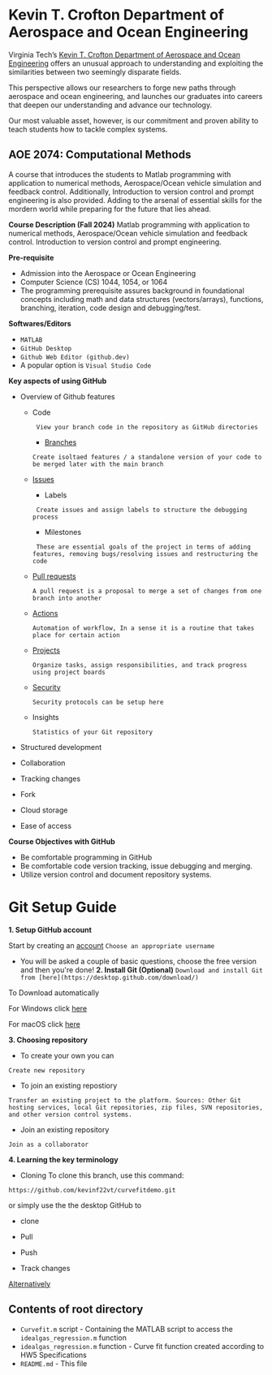 # Kevin T. Crofton Department of Aerospace and Ocean Engineering

Virginia Tech’s [Kevin T. Crofton Department of Aerospace and Ocean Engineering](https://www.aoe.vt.edu/) offers an unusual approach to understanding and exploiting the similarities between two seemingly disparate fields.

This perspective allows our researchers to forge new paths through aerospace and ocean engineering, and launches our graduates into careers that deepen our understanding and advance our technology.

Our most valuable asset, however, is our commitment and proven ability to teach students how to tackle complex systems. 

## AOE 2074: Computational Methods

A course that introduces the students to Matlab programming with application to numerical methods, Aerospace/Ocean vehicle simulation and feedback control.  Additionally, Introduction to version control and prompt engineering is also provided. Adding to the arsenal of essential skills for the mordern world while preparing for the future that lies ahead. 


**Course Description (Fall 2024)**
Matlab programming with application to numerical methods, Aerospace/Ocean vehicle simulation and feedback control.  Introduction to version control and prompt engineering.    

**Pre-requisite**
* Admission into the Aerospace or Ocean Engineering
* Computer Science (CS) 1044, 1054, or 1064
* The programming prerequisite assures background in foundational concepts including math and data structures (vectors/arrays), functions, branching, iteration, code design and debugging/test.


**Softwares/Editors**
* `MATLAB` 
* `GitHub Desktop`
* `Github Web Editor (github.dev)`
* A popular option is `Visual Studio Code`


**Key aspects of using GitHub**

* Overview of Github features

    - Code

        ` View your branch code in the repository as GitHub directories`

        - [Branches](https://docs.github.com/en/pull-requests/collaborating-with-pull-requests/proposing-changes-to-your-work-with-pull-requests/about-branches)

        `Create isoltaed features / a standalone version of your code to be merged later with the main branch`

    - [Issues](https://docs.github.com/en/issues/tracking-your-work-with-issues/about-issues)

        - Labels

        ` Create issues and assign labels to structure the debugging process`

        - Milestones

        ` These are essential goals of the project in terms of adding features, removing bugs/resolving issues and restructuring the code`

    - [Pull requests](https://docs.github.com/en/pull-requests/collaborating-with-pull-requests/proposing-changes-to-your-work-with-pull-requests/about-pull-requests)

        `A pull request is a proposal to merge a set of changes from one branch into another`

    - [Actions](https://docs.github.com/en/actions/about-github-actions/understanding-github-actions)

        `Automation of workflow, In a sense it is a routine that takes place for certain action`

    - [Projects](https://docs.github.com/en/issues/planning-and-tracking-with-projects/learning-about-projects/about-projects)

        `Organize tasks, assign responsibilities, and track progress using project boards`

    - [Security](https://docs.github.com/en/code-security/security-overview/about-security-overview)

        `Security protocols can be setup here`

    - Insights

        `Statistics of your Git repository`

* Structured development
* Collaboration
* Tracking changes
* Fork 
* Cloud storage
* Ease of access 

**Course Objectives with GitHub**
* Be comfortable programming in GitHub
* Be comfortable code version tracking, issue debugging and merging.
* Utilize version control and document repository systems.

# Git Setup Guide


**1. Setup GitHub account**

Start by creating an [account](https://github.com/signup?ref_cta=Sign+up&ref_loc=header+logged+out&ref_page=%2F&source=header-home)
`
Choose an appropriate username
`
* You will be asked a couple of basic questions, choose the free version and then you're done!
**2. Install Git (Optional)**
`
Download and install Git from [here](https://desktop.github.com/download/)
`

To Download automatically

For Windows click [here](https://central.github.com/deployments/desktop/desktop/latest/win32)

For macOS click [here](https://central.github.com/deployments/desktop/desktop/latest/darwin)


**3. Choosing repository**

* To create your own you can 

`
Create new repository
`

* To join an existing repostiory
 
`
Transfer an existing project to the platform.
Sources: Other Git hosting services, local Git repositories, zip files, SVN repositories, and other version control systems.
`

* Join an existing repository 

`
Join as a collaborator
`

**4. Learning the key terminology**
* Cloning
To clone this branch, use this command:
```
https://github.com/kevinf22vt/curvefitdemo.git
```
or simply use the the desktop GitHub to 

* clone

* Pull 

* Push

* Track changes 

[Alternatively](https://github.com/joshnh/Git-Commands)


## Contents of root directory

* `Curvefit.m` script - Containing the MATLAB script to access the `idealgas_regression.m` function
* `idealgas_regression.m` function - Curve fit function created according to HW5 Specifications
* `README.md` - This file







